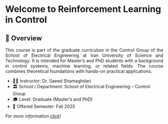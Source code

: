 # Welcome to Reinforcement Learning in Control
## 📘 Overview

<div align="justify"> 
This course is part of the graduate curriculum in the Control Group of the School of Electrical Engineering at Iran University of Science and Technology. It is intended for Master’s and PhD students with a background in control systems, machine learning, or related fields. The course combines theoretical foundations with hands-on practical applications.</div>

* 🧑‍🏫 Instructor: Dr. Saeed Shamaghdari
* 🏛️ School / Department: School of Electrical Engineering – Control Group
* 🎓 Level: Graduate (Master’s and PhD)
* 📅 Offered Semester: Fall 2025


*For more information [click](https://rlincontrol.github.io/#overview)!*
